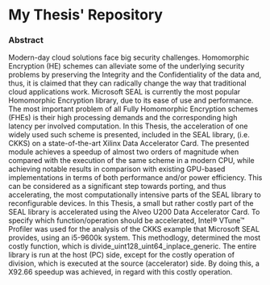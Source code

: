 # My Thesis' Repository
### Abstract
Modern-day cloud solutions face big security challenges. Homomorphic Encryption (HE) schemes can alleviate some of the underlying security problems by preserving the
Integrity and the Confidentiality of the data and, thus, it is claimed that they can radically change the way that traditional cloud applications work. Microsoft SEAL is 
currently the most popular Homomorphic Encryption library, due to its ease of use and performance. The most important problem of all Fully Homomorphic Encryption schemes 
(FHEs) is their high processing demands and the corresponding high latency per involved computation. In this Thesis, the acceleration of one widely used such scheme is 
presented, included in the SEAL library, (i.e. CKKS) on a state-of-the-art Xilinx Data Accelerator Card. The presented module achieves a speedup of almost two orders of 
magnitude when compared with the execution of the same scheme in a modern CPU, while achieving notable results in comparison with existing GPU-based implementations in 
terms of both performance and/or power efficiency. This can be considered as a significant step towards porting, and thus accelerating, the most computationally 
intensive parts of the SEAL library to reconfigurable devices. In this Thesis, a small but rather costly part of the SEAL library is accelerated using the Alveo U200
Data Accelerator Card. To specify which function/operation should be accelerated, Intel® VTune™ Profiler was used for the analysis of the CKKS example that Microsoft 
SEAL provides, using an i5-9600k system. This methodlogy, determined the most costly function, which is divide_uint128_uint64_inplace_generic. The entire library is run at the host (PC) side, 
except for the costly operation of division, which is executed at the source (accelerator) side. By doing this, a X92.66 speedup was achieved, in regard with this costly 
operation. 
